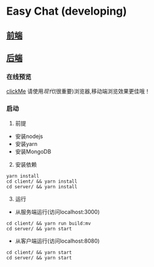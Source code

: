 # Easy Chat (developing)

## [前端](./client)

## [后端](./server)

### 在线预览

 [clickMe](http://39.108.103.20/easychat/)  请使用*现代*(很重要)浏览器,移动端浏览效果更佳哦！

### 启动

1. 前提

+ 安装nodejs
+ 安装yarn
+ 安装MongoDB

2. 安装依赖

``` code
yarn install
cd client/ && yarn install
cd server/ && yarn install
```

3. 运行

+ 从服务端运行(访问localhost:3000)

``` code
cd client/ && yarn run build:mv
cd server/ && yarn start
```

+ 从客户端运行(访问localhost:8080)

``` code
cd client/ && yarn start
cd server/ && yarn start
```

